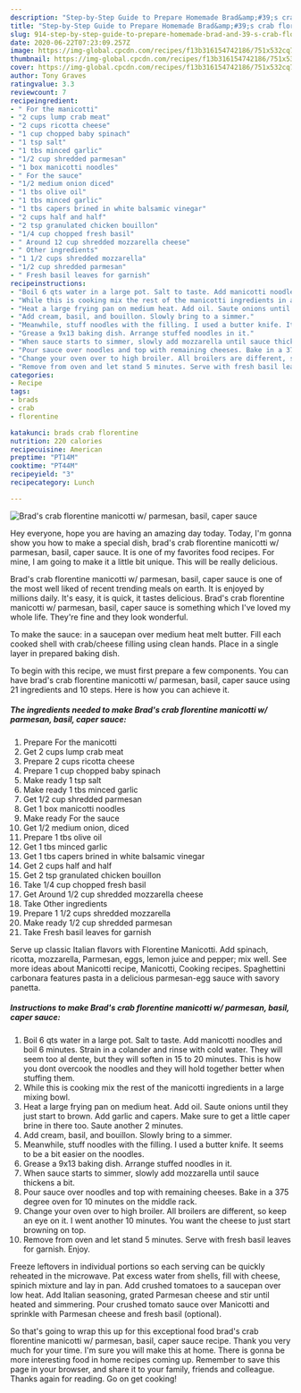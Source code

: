 ```yaml
---
description: "Step-by-Step Guide to Prepare Homemade Brad&amp;#39;s crab florentine manicotti w/ parmesan, basil, caper sauce"
title: "Step-by-Step Guide to Prepare Homemade Brad&amp;#39;s crab florentine manicotti w/ parmesan, basil, caper sauce"
slug: 914-step-by-step-guide-to-prepare-homemade-brad-and-39-s-crab-florentine-manicotti-w-parmesan-basil-caper-sauce
date: 2020-06-22T07:23:09.257Z
image: https://img-global.cpcdn.com/recipes/f13b316154742186/751x532cq70/brads-crab-florentine-manicotti-w-parmesan-basil-caper-sauce-recipe-main-photo.jpg
thumbnail: https://img-global.cpcdn.com/recipes/f13b316154742186/751x532cq70/brads-crab-florentine-manicotti-w-parmesan-basil-caper-sauce-recipe-main-photo.jpg
cover: https://img-global.cpcdn.com/recipes/f13b316154742186/751x532cq70/brads-crab-florentine-manicotti-w-parmesan-basil-caper-sauce-recipe-main-photo.jpg
author: Tony Graves
ratingvalue: 3.3
reviewcount: 7
recipeingredient:
- " For the manicotti"
- "2 cups lump crab meat"
- "2 cups ricotta cheese"
- "1 cup chopped baby spinach"
- "1 tsp salt"
- "1 tbs minced garlic"
- "1/2 cup shredded parmesan"
- "1 box manicotti noodles"
- " For the sauce"
- "1/2 medium onion diced"
- "1 tbs olive oil"
- "1 tbs minced garlic"
- "1 tbs capers brined in white balsamic vinegar"
- "2 cups half and half"
- "2 tsp granulated chicken bouillon"
- "1/4 cup chopped fresh basil"
- " Around 12 cup shredded mozzarella cheese"
- " Other ingredients"
- "1 1/2 cups shredded mozzarella"
- "1/2 cup shredded parmesan"
- " Fresh basil leaves for garnish"
recipeinstructions:
- "Boil 6 qts water in a large pot. Salt to taste. Add manicotti noodles and boil 6 minutes. Strain in a colander and rinse with cold water. They will seem too al dente, but they will soften in 15 to 20 minutes. This is how you dont overcook the noodles and they will hold together better when stuffing them."
- "While this is cooking mix the rest of the manicotti ingredients in a large mixing bowl."
- "Heat a large frying pan on medium heat. Add oil. Saute onions until they just start to brown. Add garlic and capers. Make sure to get a little caper brine in there too. Saute another 2 minutes."
- "Add cream, basil, and bouillon. Slowly bring to a simmer."
- "Meanwhile, stuff noodles with the filling. I used a butter knife. It seems to be a bit easier on the noodles."
- "Grease a 9x13 baking dish. Arrange stuffed noodles in it."
- "When sauce starts to simmer, slowly add mozzarella until sauce thickens a bit."
- "Pour sauce over noodles and top with remaining cheeses. Bake in a 375 degree oven for 10 minutes on the middle rack."
- "Change your oven over to high broiler. All broilers are different, so keep an eye on it. I went another 10 minutes. You want the cheese to just start browning on top."
- "Remove from oven and let stand 5 minutes. Serve with fresh basil leaves for garnish. Enjoy."
categories:
- Recipe
tags:
- brads
- crab
- florentine

katakunci: brads crab florentine 
nutrition: 220 calories
recipecuisine: American
preptime: "PT14M"
cooktime: "PT44M"
recipeyield: "3"
recipecategory: Lunch

---
```



![Brad&#39;s crab florentine manicotti w/ parmesan, basil, caper sauce](https://img-global.cpcdn.com/recipes/f13b316154742186/751x532cq70/brads-crab-florentine-manicotti-w-parmesan-basil-caper-sauce-recipe-main-photo.jpg)

Hey everyone, hope you are having an amazing day today. Today, I'm gonna show you how to make a special dish, brad&#39;s crab florentine manicotti w/ parmesan, basil, caper sauce. It is one of my favorites food recipes. For mine, I am going to make it a little bit unique. This will be really delicious.

Brad&#39;s crab florentine manicotti w/ parmesan, basil, caper sauce is one of the most well liked of recent trending meals on earth. It is enjoyed by millions daily. It's easy, it is quick, it tastes delicious. Brad&#39;s crab florentine manicotti w/ parmesan, basil, caper sauce is something which I've loved my whole life. They're fine and they look wonderful.

To make the sauce: in a saucepan over medium heat melt butter. Fill each cooked shell with crab/cheese filling using clean hands. Place in a single layer in prepared baking dish.


To begin with this recipe, we must first prepare a few components. You can have brad&#39;s crab florentine manicotti w/ parmesan, basil, caper sauce using 21 ingredients and 10 steps. Here is how you can achieve it.

<!--inarticleads1-->

##### The ingredients needed to make Brad&#39;s crab florentine manicotti w/ parmesan, basil, caper sauce:

1. Prepare  For the manicotti
1. Get 2 cups lump crab meat
1. Prepare 2 cups ricotta cheese
1. Prepare 1 cup chopped baby spinach
1. Make ready 1 tsp salt
1. Make ready 1 tbs minced garlic
1. Get 1/2 cup shredded parmesan
1. Get 1 box manicotti noodles
1. Make ready  For the sauce
1. Get 1/2 medium onion, diced
1. Prepare 1 tbs olive oil
1. Get 1 tbs minced garlic
1. Get 1 tbs capers brined in white balsamic vinegar
1. Get 2 cups half and half
1. Get 2 tsp granulated chicken bouillon
1. Take 1/4 cup chopped fresh basil
1. Get  Around 1/2 cup shredded mozzarella cheese
1. Take  Other ingredients
1. Prepare 1 1/2 cups shredded mozzarella
1. Make ready 1/2 cup shredded parmesan
1. Take  Fresh basil leaves for garnish


Serve up classic Italian flavors with Florentine Manicotti. Add spinach, ricotta, mozzarella, Parmesan, eggs, lemon juice and pepper; mix well. See more ideas about Manicotti recipe, Manicotti, Cooking recipes. Spaghettini carbonara features pasta in a delicious parmesan-egg sauce with savory panetta. 

<!--inarticleads2-->

##### Instructions to make Brad&#39;s crab florentine manicotti w/ parmesan, basil, caper sauce:

1. Boil 6 qts water in a large pot. Salt to taste. Add manicotti noodles and boil 6 minutes. Strain in a colander and rinse with cold water. They will seem too al dente, but they will soften in 15 to 20 minutes. This is how you dont overcook the noodles and they will hold together better when stuffing them.
1. While this is cooking mix the rest of the manicotti ingredients in a large mixing bowl.
1. Heat a large frying pan on medium heat. Add oil. Saute onions until they just start to brown. Add garlic and capers. Make sure to get a little caper brine in there too. Saute another 2 minutes.
1. Add cream, basil, and bouillon. Slowly bring to a simmer.
1. Meanwhile, stuff noodles with the filling. I used a butter knife. It seems to be a bit easier on the noodles.
1. Grease a 9x13 baking dish. Arrange stuffed noodles in it.
1. When sauce starts to simmer, slowly add mozzarella until sauce thickens a bit.
1. Pour sauce over noodles and top with remaining cheeses. Bake in a 375 degree oven for 10 minutes on the middle rack.
1. Change your oven over to high broiler. All broilers are different, so keep an eye on it. I went another 10 minutes. You want the cheese to just start browning on top.
1. Remove from oven and let stand 5 minutes. Serve with fresh basil leaves for garnish. Enjoy.


Freeze leftovers in individual portions so each serving can be quickly reheated in the microwave. Pat excess water from shells, fill with cheese, spinich mixture and lay in pan. Add crushed tomatoes to a saucepan over low heat. Add Italian seasoning, grated Parmesan cheese and stir until heated and simmering. Pour crushed tomato sauce over Manicotti and sprinkle with Parmesan cheese and fresh basil (optional). 

So that's going to wrap this up for this exceptional food brad&#39;s crab florentine manicotti w/ parmesan, basil, caper sauce recipe. Thank you very much for your time. I'm sure you will make this at home. There is gonna be more interesting food in home recipes coming up. Remember to save this page in your browser, and share it to your family, friends and colleague. Thanks again for reading. Go on get cooking!
